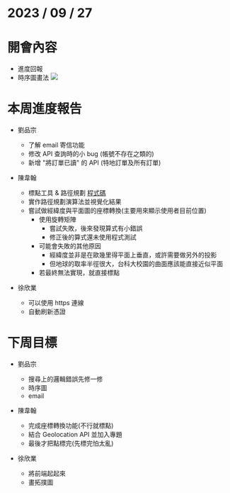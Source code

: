 # 2023 / 09 / 27

# 開會內容
- 進度回報
- 時序圖畫法
  ![](https://www.itread01.com/uploads/images/20161018/1476780330-3217.jpg)

# 本周進度報告
- 劉品宗
  - 了解 email 寄信功能
  - 修改 API 查詢時的小 bug (帳號不存在之類的)
  - 新增 "將訂單已讀" 的 API (特地訂單及所有訂單)

- 陳韋翰
  - 標點工具 & 路徑規劃 [程式碼](https://github.com/wei06097/NTUST_Map_Marker)
  - 實作路徑規劃演算法並視覺化結果
  - 嘗試做經緯度與平面圖的座標轉換(主要用來顯示使用者目前位置)
    - 使用旋轉矩陣
      - 嘗試失敗，後來發現算式有小錯誤
      - 修正後的算式還未使用程式測試
    - 可能會失敗的其他原因
      - 經緯度並非是在歐幾里得平面上垂直，或許需要做另外的投影
      - 但地球的取率半徑很大，台科大校園的曲面應該能直接近似平面
    - 若最終無法實現，就直接標點

- 徐欣業
  - 可以使用 https 連線
  - 自動刷新憑證


# 下周目標
- 劉品宗
  - 搜尋上的邏輯錯誤先修一修
  - 時序圖
  - email

- 陳韋翰
  - 完成座標轉換功能(不行就標點)
  - 結合 Geolocation API 並加入專題
  - 最後才把點標完(先標完怕太亂)

- 徐欣業
  - 將前端起起來
  - 畫拓撲圖

